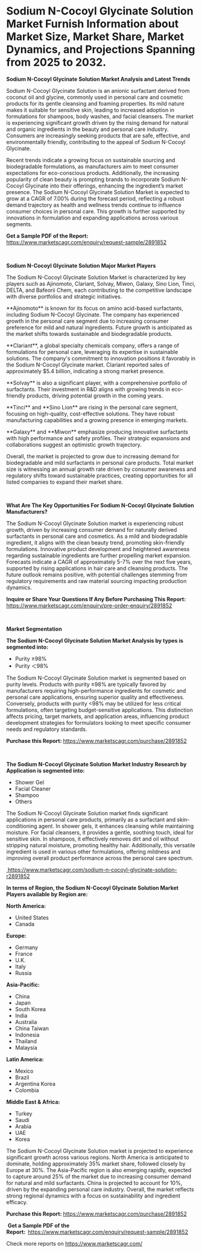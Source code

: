 <p><h1>Sodium N-Cocoyl Glycinate Solution Market Furnish Information about Market Size, Market Share, Market Dynamics, and Projections Spanning from 2025 to 2032.</h1></p><p><strong>Sodium N-Cocoyl Glycinate Solution Market Analysis and Latest Trends</strong></p>
<p><p>Sodium N-Cocoyl Glycinate Solution is an anionic surfactant derived from coconut oil and glycine, commonly used in personal care and cosmetic products for its gentle cleansing and foaming properties. Its mild nature makes it suitable for sensitive skin, leading to increased adoption in formulations for shampoos, body washes, and facial cleansers. The market is experiencing significant growth driven by the rising demand for natural and organic ingredients in the beauty and personal care industry. Consumers are increasingly seeking products that are safe, effective, and environmentally friendly, contributing to the appeal of Sodium N-Cocoyl Glycinate.</p><p>Recent trends indicate a growing focus on sustainable sourcing and biodegradable formulations, as manufacturers aim to meet consumer expectations for eco-conscious products. Additionally, the increasing popularity of clean beauty is prompting brands to incorporate Sodium N-Cocoyl Glycinate into their offerings, enhancing the ingredient’s market presence. The Sodium N-Cocoyl Glycinate Solution Market is expected to grow at a CAGR of 7.00% during the forecast period, reflecting a robust demand trajectory as health and wellness trends continue to influence consumer choices in personal care. This growth is further supported by innovations in formulation and expanding applications across various segments.</p></p>
<p><strong>Get a Sample PDF of the Report:&nbsp;</strong> <a href="https://www.marketscagr.com/enquiry/request-sample/2891852?utm_campaign=3266&utm_medium=2&utm_source=Github&utm_content=ia&utm_term=14032025&utm_id=sodium-n-cocoyl-glycinate-solution">https://www.marketscagr.com/enquiry/request-sample/2891852</a></p>
<p>&nbsp;</p>
<p><strong>Sodium N-Cocoyl Glycinate Solution Major Market Players</strong></p>
<p><p>The Sodium N-Cocoyl Glycinate Solution Market is characterized by key players such as Ajinomoto, Clariant, Solvay, Miwon, Galaxy, Sino Lion, Tinci, DELTA, and Bafeorii Chem, each contributing to the competitive landscape with diverse portfolios and strategic initiatives.</p><p>**Ajinomoto** is known for its focus on amino acid-based surfactants, including Sodium N-Cocoyl Glycinate. The company has experienced growth in the personal care segment due to increasing consumer preference for mild and natural ingredients. Future growth is anticipated as the market shifts towards sustainable and biodegradable products.</p><p>**Clariant**, a global specialty chemicals company, offers a range of formulations for personal care, leveraging its expertise in sustainable solutions. The company's commitment to innovation positions it favorably in the Sodium N-Cocoyl Glycinate market. Clariant reported sales of approximately $5.4 billion, indicating a strong market presence.</p><p>**Solvay** is also a significant player, with a comprehensive portfolio of surfactants. Their investment in R&D aligns with growing trends in eco-friendly products, driving potential growth in the coming years.</p><p>**Tinci** and **Sino Lion** are rising in the personal care segment, focusing on high-quality, cost-effective solutions. They have robust manufacturing capabilities and a growing presence in emerging markets.</p><p>**Galaxy** and **Miwon** emphasize producing innovative surfactants with high performance and safety profiles. Their strategic expansions and collaborations suggest an optimistic growth trajectory.</p><p>Overall, the market is projected to grow due to increasing demand for biodegradable and mild surfactants in personal care products. Total market size is witnessing an annual growth rate driven by consumer awareness and regulatory shifts toward sustainable practices, creating opportunities for all listed companies to expand their market share.</p></p>
<p>&nbsp;</p>
<p><strong>What Are The Key Opportunities For Sodium N-Cocoyl Glycinate Solution Manufacturers?</strong></p>
<p><p>The Sodium N-Cocoyl Glycinate Solution market is experiencing robust growth, driven by increasing consumer demand for naturally derived surfactants in personal care and cosmetics. As a mild and biodegradable ingredient, it aligns with the clean beauty trend, promoting skin-friendly formulations. Innovative product development and heightened awareness regarding sustainable ingredients are further propelling market expansion. Forecasts indicate a CAGR of approximately 5-7% over the next five years, supported by rising applications in hair care and cleansing products. The future outlook remains positive, with potential challenges stemming from regulatory requirements and raw material sourcing impacting production dynamics.</p></p>
<p><strong>Inquire or Share Your Questions If Any Before Purchasing This Report:</strong> <a href="https://www.marketscagr.com/enquiry/pre-order-enquiry/2891852?utm_campaign=3266&utm_medium=2&utm_source=Github&utm_content=ia&utm_term=14032025&utm_id=sodium-n-cocoyl-glycinate-solution">https://www.marketscagr.com/enquiry/pre-order-enquiry/2891852</a></p>
<p>&nbsp;</p>
<p><strong>Market Segmentation</strong></p>
<p><strong>The Sodium N-Cocoyl Glycinate Solution Market Analysis by types is segmented into:</strong></p>
<p><ul><li>Purity ≥98%</li><li>Purity ＜98%</li></ul></p>
<p><p>The Sodium N-Cocoyl Glycinate Solution market is segmented based on purity levels. Products with purity ≥98% are typically favored by manufacturers requiring high-performance ingredients for cosmetic and personal care applications, ensuring superior quality and effectiveness. Conversely, products with purity <98% may be utilized for less critical formulations, often targeting budget-sensitive applications. This distinction affects pricing, target markets, and application areas, influencing product development strategies for formulators looking to meet specific consumer needs and regulatory standards.</p></p>
<p><strong>Purchase this Report:&nbsp;</strong><a href="https://www.marketscagr.com/purchase/2891852?utm_campaign=3266&utm_medium=2&utm_source=Github&utm_content=ia&utm_term=14032025&utm_id=sodium-n-cocoyl-glycinate-solution">https://www.marketscagr.com/purchase/2891852</a></p>
<p>&nbsp;</p>
<p><strong>The Sodium N-Cocoyl Glycinate Solution Market Industry Research by Application is segmented into:</strong></p>
<p><ul><li>Shower Gel</li><li>Facial Cleaner</li><li>Shampoo</li><li>Others</li></ul></p>
<p><p>The Sodium N-Cocoyl Glycinate Solution market finds significant applications in personal care products, primarily as a surfactant and skin-conditioning agent. In shower gels, it enhances cleansing while maintaining moisture. For facial cleansers, it provides a gentle, soothing touch, ideal for sensitive skin. In shampoos, it effectively removes dirt and oil without stripping natural moisture, promoting healthy hair. Additionally, this versatile ingredient is used in various other formulations, offering mildness and improving overall product performance across the personal care spectrum.</p></p>
<p><a href="https://www.marketscagr.com/sodium-n-cocoyl-glycinate-solution-r2891852?utm_campaign=3266&utm_medium=2&utm_source=Github&utm_content=ia&utm_term=14032025&utm_id=sodium-n-cocoyl-glycinate-solution">&nbsp;https://www.marketscagr.com/sodium-n-cocoyl-glycinate-solution-r2891852</a></p>
<p><strong>In terms of Region, the Sodium N-Cocoyl Glycinate Solution Market Players available by Region are:</strong></p>
<p>
    <p> <strong> North America: </strong>
        <ul>
            <li>United States</li>
            <li>Canada</li>
        </ul>
        </p> 
    <p> <strong> Europe: </strong>
        <ul>
            <li>Germany</li>
            <li>France</li>
            <li>U.K.</li>
            <li>Italy</li>
            <li>Russia</li>
        </ul>
        </p> 
    <p> <strong> Asia-Pacific: </strong>
        <ul>
            <li>China</li>
            <li>Japan</li>
            <li>South Korea</li>
            <li>India</li>
            <li>Australia</li>
            <li>China Taiwan</li>
            <li>Indonesia</li>
            <li>Thailand</li>
            <li>Malaysia</li>
        </ul>
        </p> 
    <p> <strong> Latin America: </strong>
        <ul>
            <li>Mexico</li>
            <li>Brazil</li>
            <li>Argentina Korea</li>
            <li>Colombia</li>
        </ul>
        </p> 
    <p> <strong> Middle East & Africa: </strong>
        <ul>
            <li>Turkey</li>
            <li>Saudi</li>
            <li>Arabia</li>
            <li>UAE</li>
            <li>Korea</li>
        </ul>
    </p>
    </p>
<p><p>The Sodium N-Cocoyl Glycinate Solution market is projected to experience significant growth across various regions. North America is anticipated to dominate, holding approximately 35% market share, followed closely by Europe at 30%. The Asia-Pacific region is also emerging rapidly, expected to capture around 25% of the market due to increasing consumer demand for natural and mild surfactants. China is projected to account for 10%, driven by the expanding personal care industry. Overall, the market reflects strong regional dynamics with a focus on sustainability and ingredient efficacy.</p></p>
<p><strong>Purchase this Report: </strong><a href="https://www.marketscagr.com/purchase/2891852?utm_campaign=3266&utm_medium=2&utm_source=Github&utm_content=ia&utm_term=14032025&utm_id=sodium-n-cocoyl-glycinate-solution">https://www.marketscagr.com/purchase/2891852</a></p>
<p>&nbsp;<strong>Get a Sample PDF of the Report:&nbsp;&nbsp;</strong><a href="https://www.marketscagr.com/enquiry/request-sample/2891852?utm_campaign=3266&utm_medium=2&utm_source=Github&utm_content=ia&utm_term=14032025&utm_id=sodium-n-cocoyl-glycinate-solution">https://www.marketscagr.com/enquiry/request-sample/2891852</a></p>
<p><strong></strong></p>
<p>Check more reports on <a href="https://www.marketscagr.com/?utm_campaign=3266&utm_medium=2&utm_source=Github&utm_content=ia&utm_term=14032025&utm_id=sodium-n-cocoyl-glycinate-solution">https://www.marketscagr.com/</a></p>